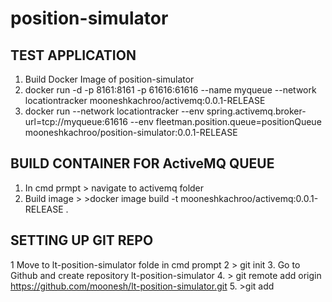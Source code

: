 # position-simulator

## TEST APPLICATION 

1. Build Docker Image of position-simulator  
2. docker run -d -p 8161:8161 -p 61616:61616 --name myqueue --network locationtracker mooneshkachroo/activemq:0.0.1-RELEASE
3. docker run --network locationtracker --env spring.activemq.broker-url=tcp://myqueue:61616 --env fleetman.position.queue=positionQueue mooneshkachroo/position-simulator:0.0.1-RELEASE


## BUILD CONTAINER FOR ActiveMQ QUEUE
1. In cmd prmpt > navigate to activemq folder 
2. Build image > >docker image build -t mooneshkachroo/activemq:0.0.1-RELEASE .




## SETTING UP GIT REPO
1 Move to lt-position-simulator folde in cmd prompt
2 > git init
3. Go to Github and create repository lt-position-simulator
4. > git remote add origin https://github.com/moonesh/lt-position-simulator.git
5. >git add   

